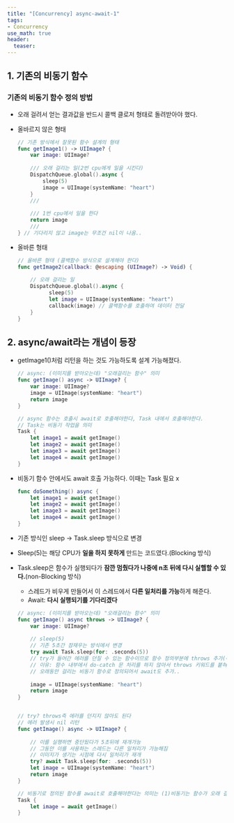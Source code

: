 ```yaml
---
title: "[Concurrency] async-await-1"
tags: 
- Concurrency
use_math: true
header: 
  teaser: 
---
```


## 1. 기존의 비동기 함수

### 기존의 비동기 함수 정의 방법

- 오래 걸려서 얻는 결과값을 반드시 콜백 클로저 형태로 돌려받아야 했다.
- 올바르지 않은 형태

  ```swift
  // 기존 방식에서 잘못된 함수 설계의 형태
  func getImage1() -> UIImage? {
      var image: UIImage?
      
      /// 오래 걸리는 일(2번 cpu에게 일을 시킨다)
      DispatchQueue.global().async { 
          sleep(5)
          image = UIImage(systemName: "heart")
      }
      ///
    
      /// 1번 cpu에서 일을 한다
      return image 
      ///
  } // 기다리지 않고 image는 무조건 nil이 나옴.. 
  ```

- 올바른 형태

  ```swift
  // 올바른 형태 (콜백함수 방식으로 설계해야 한다)
  func getImage2(callback: @escaping (UIImage?) -> Void) {
      
      // 오래 걸리는 일
      DispatchQueue.global().async {
            sleep(5)
        	let image = UIImage(systemName: "heart")
        	callback(image) // 콜백함수를 호출하여 데이터 전달
      }
  }
  ```

  

## 2. async/await라는 개념이 등장

- getImage1()처럼 리턴을 하는 것도 가능하도록 설계 가능해졌다.

  ```swift
  // async: (이미지를 받아오는데) "오래걸리는 함수" 의미
  func getImage() async -> UIImage? {
      var image: UIImage?
      image = UIImage(systemName: "heart")
      return image
  }
  
  // async 함수는 호출시 await로 호출해야한다, Task 내에서 호출해야한다.
  // Task는 비동기 작업을 의미
  Task {
      let image1 = await getImage()
      let image2 = await getImage()
      let image3 = await getImage()
      let image4 = await getImage()
  }
  ```

- 비동기 함수 안에서도 await 호출 가능하다. 이때는 Task 필요 x

  ```swift
  func doSomething() async {
      let image1 = await getImage()
      let image2 = await getImage()
      let image3 = await getImage()
      let image4 = await getImage()
  }
  ```

- 기존 방식인 sleep -> Task.sleep 방식으로 변경 
- Sleep(5)는 해당 CPU가 **일을 하지 못하게** 만드는 코드였다.(Blocking 방식)
- Task.sleep은 함수가 실행되다가 **잠깐 멈췄다가 나중에 n초 뒤에 다시 실핼할 수 있다.**(non-Blocking 방식)
  - 스레드가 비우게 만들어서 이 스레드에서 **다른 일처리를 가능**하게 해준다.
  - Await: **다시 실행되기를 기다리겠다**

  

  ```swift
  // async: (이미지를 받아오는데) "오래걸리는 함수" 의미
  func getImage() async throws -> UIImage? {
      var image: UIImage?
    
      // sleep(5)
      // 기존 5초간 잠재우는 방식에서 변경
      try await Task.sleep(for: .seconds(5)) 
      // try가 들어간 에러를 던질 수 있는 함수이므로 함수 정의부분에 throws 추가(에러를 다시 밖으로 던질 수 있어야 한다)
      // 이유: 함수 내부에서 do-catch 문 처리를 하지 않아서 throws 키워드를 붙혀야 한다
      // 오래동안 걸리는 비동기 함수로 정의되어서 await도 추가..
    	
      image = UIImage(systemName: "heart")
      return image
  }
  
  
  // try? throws즉 에러를 던지지 않아도 된다
  // 에러 발생시 nil 리턴
  func getImage() async -> UIImage? {
   
      // 이를 실행하면 중단됬다가 5초뒤에 재개가능
      // 그동안 이를 사용하는 스레드는 다른 일처리가 가능해짐
      // 이미지가 생기는 시점에 다시 일처리가 재개
      try? await Task.sleep(for: .seconds(5)) 
      let image = UIImage(systemName: "heart")
      return image
  }
  
  // 비동기로 정의된 함수를 await로 호출해야한다는 의미는 (1)비동기는 함수가 오래 걸릴 수 있는 함수임을 의미하기도 하지만 (2)잠시 멈췄다가 다시 실행될 수 있는 함수이다.
  Task {
      let image = await getImage()
  }
  ```

  

